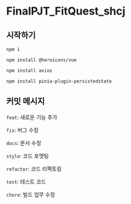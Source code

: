 # FinalPJT_FitQuest_shcj




## 시작하기

`npm i`

`npm install @heroicons/vue`

`npm install axios`

`npm install pinia-plugin-persistedstate`


## 커밋 메시지

`feat`: 새로운 기능 추가

`fix`: 버그 수정

`docs`: 문서 수정

`style`: 코드 포맷팅

`refactor`: 코드 리팩토링

`test`: 테스트 코드

`chore`: 빌드 업무 수정

